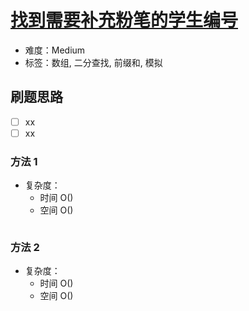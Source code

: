 # [找到需要补充粉笔的学生编号](https://leetcode-cn.com/problems/find-the-student-that-will-replace-the-chalk/)

- 难度：Medium
- 标签：数组, 二分查找, 前缀和, 模拟

## 刷题思路

- [ ] xx
- [ ] xx

### 方法 1

- 复杂度：
    - 时间 O()
    - 空间 O()

``` js

```

### 方法 2

- 复杂度：
    - 时间 O()
    - 空间 O()

``` js

```
